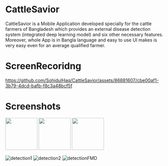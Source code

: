 # CattleSavior
CattleSavior is a Mobile Application developed specially for the cattle farmers of Bangladesh which provides an external disease detection system (integrated deep learning model) and six other necessary features. Moreover, whole App is in Bangla language and easy to use UI makes is very easy even for an average qualified  farmer. 

# ScreenRecoridng
https://github.com/SohidulHaq/CattleSavior/assets/86881607/cbe00af1-3b79-4dcd-bafb-f8c3a48bcf5f

# Screenshots
<p float="left">
  <img src="https://github.com/SohidulHaq/CattleSavior/assets/86881607/c48cb76f-d484-404c-9350-4ba0ced66a3d" width="100" />
  <img src="https://github.com/SohidulHaq/CattleSavior/assets/86881607/253f8c86-4e83-48d7-a0ea-0c42854ca921" width="100" /> 
  <img src="/img3.png" width="100" />
</p>

![detection1](https://github.com/SohidulHaq/CattleSavior/assets/86881607/253f8c86-4e83-48d7-a0ea-0c42854ca921) ![detection2](https://github.com/SohidulHaq/CattleSavior/assets/86881607/7a43f46b-1df3-4688-8ea4-3e0235892f04)
![detectionFMD](https://github.com/SohidulHaq/CattleSavior/assets/86881607/4b12c1e8-a9d3-4658-9b59-fda846eb331a)

